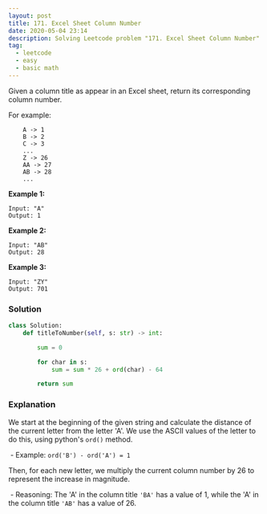 ```yaml
---
layout: post
title: 171. Excel Sheet Column Number
date: 2020-05-04 23:14
description: Solving Leetcode problem "171. Excel Sheet Column Number"
tag:
  - leetcode
  - easy
  - basic math
---
```


Given a column title as appear in an Excel sheet, return its corresponding column number.

For example:

```
    A -> 1
    B -> 2
    C -> 3
    ...
    Z -> 26
    AA -> 27
    AB -> 28
    ...
```

**Example 1:**

```
Input: "A"
Output: 1
```

**Example 2:**

```
Input: "AB"
Output: 28
```

**Example 3:**

```
Input: "ZY"
Output: 701
```



### Solution

```python
class Solution:
    def titleToNumber(self, s: str) -> int:

        sum = 0

        for char in s:
            sum = sum * 26 + ord(char) - 64

        return sum
```



### Explanation

We start at the beginning of the given string and calculate the distance of the current letter from the letter 'A'. We use the ASCII values of the letter to do this, using python's ```ord()``` method.

​		- Example:  ```ord('B') - ord('A') = 1```

 Then, for each new letter, we multiply the current column number by 26 to represent the increase in magnitude.

​		- Reasoning: The 'A' in the column title ```'BA'``` has a value of 1, while the 'A' in the column title ```'AB'``` has a value of 26.
